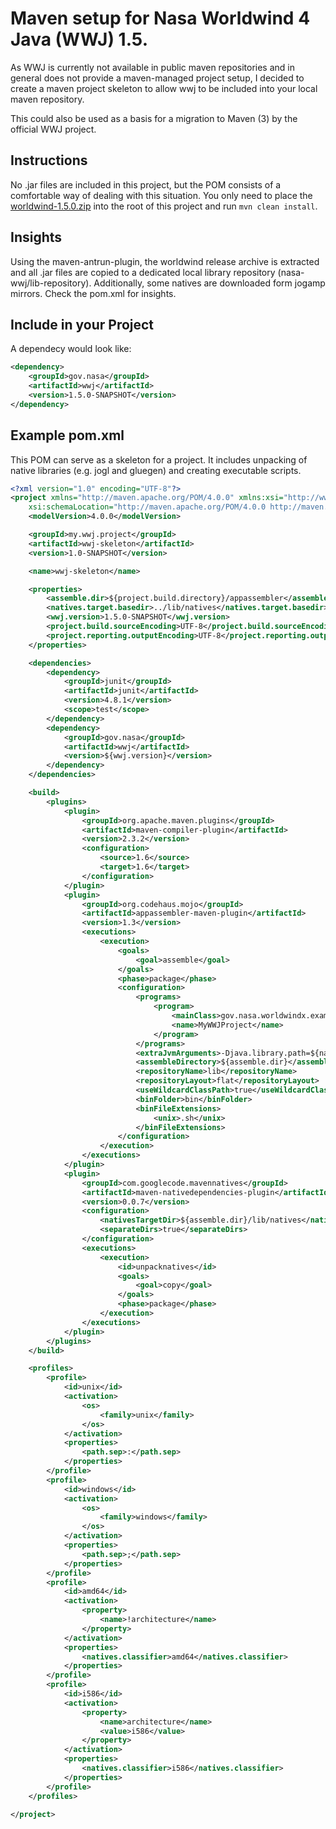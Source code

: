 # Maven setup for Nasa Worldwind 4 Java (WWJ) 1.5.

As WWJ is currently not available in public maven repositories and in
general does not provide a maven-managed project setup, I decided to
create a maven project skeleton to allow wwj to be included into your
local maven repository.

This could also be used as a basis for a migration to Maven (3) by the
official WWJ project.

## Instructions

No .jar files are included in this project, but the POM consists of a
comfortable way of dealing with this situation. You only need to place the
[worldwind-1.5.0.zip](http://worldwind.arc.nasa.gov/java/) into the root of this project and run `mvn clean install`.

## Insights

Using the maven-antrun-plugin, the worldwind release archive is extracted and all .jar files
are copied to a dedicated local library repository (nasa-wwj/lib-repository).
Additionally, some natives are downloaded form jogamp mirrors. Check the pom.xml
for insights.

## Include in your Project

A dependecy would look like:

```xml
<dependency>
	<groupId>gov.nasa</groupId>
	<artifactId>wwj</artifactId>
	<version>1.5.0-SNAPSHOT</version>
</dependency>
```

## Example pom.xml

This POM can serve as a skeleton for a project. It includes unpacking
of native libraries (e.g. jogl and gluegen) and creating executable scripts.

```xml
<?xml version="1.0" encoding="UTF-8"?>
<project xmlns="http://maven.apache.org/POM/4.0.0" xmlns:xsi="http://www.w3.org/2001/XMLSchema-instance"
	xsi:schemaLocation="http://maven.apache.org/POM/4.0.0 http://maven.apache.org/maven-v4_0_0.xsd">
	<modelVersion>4.0.0</modelVersion>

	<groupId>my.wwj.project</groupId>
	<artifactId>wwj-skeleton</artifactId>
	<version>1.0-SNAPSHOT</version>

	<name>wwj-skeleton</name>

	<properties>
		<assemble.dir>${project.build.directory}/appassembler</assemble.dir>
		<natives.target.basedir>../lib/natives</natives.target.basedir>
		<wwj.version>1.5.0-SNAPSHOT</wwj.version>
		<project.build.sourceEncoding>UTF-8</project.build.sourceEncoding>
		<project.reporting.outputEncoding>UTF-8</project.reporting.outputEncoding>
	</properties>

	<dependencies>
		<dependency>
			<groupId>junit</groupId>
			<artifactId>junit</artifactId>
			<version>4.8.1</version>
			<scope>test</scope>
		</dependency>
		<dependency>
			<groupId>gov.nasa</groupId>
			<artifactId>wwj</artifactId>
			<version>${wwj.version}</version>
		</dependency>
	</dependencies>

	<build>
		<plugins>
			<plugin>
				<groupId>org.apache.maven.plugins</groupId>
				<artifactId>maven-compiler-plugin</artifactId>
				<version>2.3.2</version>
				<configuration>
					<source>1.6</source>
					<target>1.6</target>
				</configuration>
			</plugin>
			<plugin>
				<groupId>org.codehaus.mojo</groupId>
				<artifactId>appassembler-maven-plugin</artifactId>
				<version>1.3</version>
				<executions>
					<execution>
						<goals>
							<goal>assemble</goal>
						</goals>
						<phase>package</phase>
						<configuration>
							<programs>
								<program>
									<mainClass>gov.nasa.worldwindx.examples.Airspaces</mainClass>
									<name>MyWWJProject</name>
								</program>
							</programs>
							<extraJvmArguments>-Djava.library.path=${natives.target.basedir}/linux-${natives.classifier}${path.sep}${natives.target.basedir}/windows-${natives.classifier}</extraJvmArguments>
							<assembleDirectory>${assemble.dir}</assembleDirectory>
							<repositoryName>lib</repositoryName>
							<repositoryLayout>flat</repositoryLayout>
							<useWildcardClassPath>true</useWildcardClassPath>
							<binFolder>bin</binFolder>
							<binFileExtensions>
								<unix>.sh</unix>
							</binFileExtensions>
						</configuration>
					</execution>
				</executions>
			</plugin>
			<plugin>
				<groupId>com.googlecode.mavennatives</groupId>
				<artifactId>maven-nativedependencies-plugin</artifactId>
				<version>0.0.7</version>
				<configuration>
					<nativesTargetDir>${assemble.dir}/lib/natives</nativesTargetDir>
					<separateDirs>true</separateDirs>
				</configuration>
				<executions>
					<execution>
						<id>unpacknatives</id>
						<goals>
							<goal>copy</goal>
						</goals>
						<phase>package</phase>
					</execution>
				</executions>
			</plugin>
		</plugins>
	</build>

	<profiles>
		<profile>
			<id>unix</id>
			<activation>
				<os>
					<family>unix</family>
				</os>
			</activation>
			<properties>
				<path.sep>:</path.sep>
			</properties>
		</profile>
		<profile>
			<id>windows</id>
			<activation>
				<os>
					<family>windows</family>
				</os>
			</activation>
			<properties>
				<path.sep>;</path.sep>
			</properties>
		</profile>
		<profile>
			<id>amd64</id>
			<activation>
				<property>
					<name>!architecture</name>
				</property>
			</activation>
			<properties>
				<natives.classifier>amd64</natives.classifier>
			</properties>
		</profile>
		<profile>
			<id>i586</id>
			<activation>
				<property>
					<name>architecture</name>
					<value>i586</value>
				</property>
			</activation>
			<properties>
				<natives.classifier>i586</natives.classifier>
			</properties>
		</profile>
	</profiles>

</project>
```
